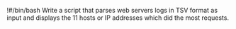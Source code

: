 !#/bin/bash
Write a script that parses web servers logs in TSV format as input and displays the 11 hosts or IP addresses which did the most requests.
